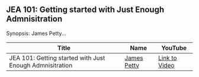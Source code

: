 ## JEA 101: Getting started with Just Enough Admnisitration

Synopsis:
James Petty...


Title                                                                   | Name                                                 | YouTube
----------------------------------------------------------------------- | ---------------------------------------------------- | --------------------------------------
JEA 101: Getting started with Just Enough Admnisitration                          | [James Petty](ScriptAutomateRepeat.com) | [Link to Video](https://www.youtube.com/watch?)
